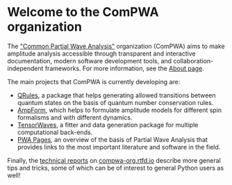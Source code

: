# Welcome to the ComPWA organization

The ["Common Partial Wave Analysis"](https://github.com/ComPWA) organization (ComPWA) aims to make amplitude analysis accessible through transparent and interactive documentation, modern software development tools, and collaboration-independent frameworks. For more information, see the [About page](https://compwa-org.readthedocs.io/en/stable/about.html).

The main projects that ComPWA is currently developing are:

- [QRules](qrules.readthedocs.io), a package that helps generating allowed transitions between quantum states on the basis of quantum number conservation rules.
- [AmpForm](ampform.readthedocs.io), which helps to formulate amplitude models for different spin formalisms and with different dynamics.
- [TensorWaves](tensorwaves.readthedocs.io), a fitter and data generation package for multiple computational back-ends.
- [PWA Pages](pwa.readthedocs.io), an overview of the basis of Partial Wave Analysis that provides links to the most important literature and software in the field.

Finally, the [technical reports](https://compwa-org.readthedocs.io/en/stable/reports.html) on [compwa-org.rtfd.io](https://compwa-org.readthedocs.io) describe more general tips and tricks, some of which can be of interest to general Python users as well!
